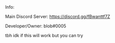 Info:

Main Discord Server: https://discord.gg/fBwanttf7Z

Developer/Owner: blob#0005

tbh idk if this will work but you can try 
